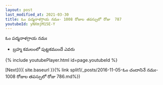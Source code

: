```yaml
---
layout: post
last_modified_at: 2021-03-30
title: ఓం పద్మనాళగ్రాయ నమః- 1008 రోజుల తపస్సులో రోజు  787
youtubeId: yNXmjM15E-Y
---
```

 
 
 ఓం పద్మనాళగ్రాయ నమః  
 
 -  బ్రహ్మ కమలంలో పుట్టకముందే ఎవరు 
 
  
 
  
 
 
 
 
 
 


{% include youtubePlayer.html id=page.youtubeId %}
 
[Next]({{ site.baseurl }}{% link  split1/_posts/2016-11-05-ఓం చందానినే నమః- 1008 రోజుల తపస్సులో రోజు  786.md%})
 
